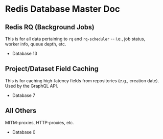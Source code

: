 # Redis Database Master Doc

## Redis RQ (Background Jobs)

This is for all data pertaining to `rq` and `rq-scheduler` -- i.e., job status, worker info, queue depth, etc.

 - Database 13
 
## Project/Dataset Field Caching

This is for caching high-latency fields from repositories (e.g., creation date). Used by the GraphQL API.

 - Database 7
 
## All Others

MITM-proxies, HTTP-proxies, etc.

 - Database 0
